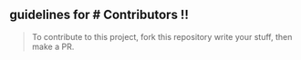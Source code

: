 ## guidelines for # Contributors !!
> To contribute to this project, fork this repository write your stuff, then make a PR.
